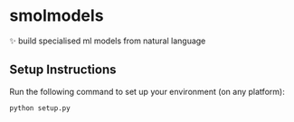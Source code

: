# smolmodels
✨ build specialised ml models from natural language

## Setup Instructions
Run the following command to set up your environment (on any platform):

```
python setup.py
```

